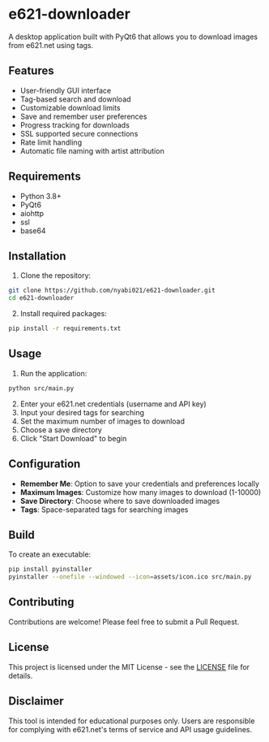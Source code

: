 # e621-downloader

A desktop application built with PyQt6 that allows you to download images from e621.net using tags.

## Features

- User-friendly GUI interface
- Tag-based search and download  
- Customizable download limits
- Save and remember user preferences
- Progress tracking for downloads
- SSL supported secure connections
- Rate limit handling
- Automatic file naming with artist attribution

## Requirements

- Python 3.8+
- PyQt6
- aiohttp
- ssl
- base64

## Installation

1. Clone the repository:
```bash
git clone https://github.com/nyabi021/e621-downloader.git
cd e621-downloader
```

2. Install required packages:
```bash
pip install -r requirements.txt
```

## Usage

1. Run the application:
```bash
python src/main.py
```

2. Enter your e621.net credentials (username and API key)
3. Input your desired tags for searching
4. Set the maximum number of images to download
5. Choose a save directory
6. Click "Start Download" to begin

## Configuration

- **Remember Me**: Option to save your credentials and preferences locally
- **Maximum Images**: Customize how many images to download (1-10000)
- **Save Directory**: Choose where to save downloaded images
- **Tags**: Space-separated tags for searching images

## Build

To create an executable:
```bash
pip install pyinstaller
pyinstaller --onefile --windowed --icon=assets/icon.ico src/main.py
```

## Contributing

Contributions are welcome! Please feel free to submit a Pull Request.

## License

This project is licensed under the MIT License - see the [LICENSE](LICENSE) file for details.

## Disclaimer

This tool is intended for educational purposes only. Users are responsible for complying with e621.net's terms of service and API usage guidelines.